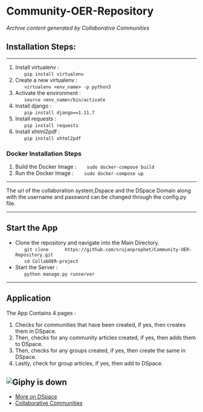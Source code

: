 # __Community-OER-Repository__

_Archive content generated by Collaborative Communities_

## Installation Steps: 
---

  1. Install virtualenv :     
    &nbsp;&nbsp;&nbsp;&nbsp;&nbsp; ``` pip install virtualenv ```
  2. Create a new virtualenv :   
    &nbsp;&nbsp;&nbsp;&nbsp;&nbsp; ``` virtualenv <env_name> -p python3 ```
  3. Activate the environment :   
    &nbsp;&nbsp;&nbsp;&nbsp;&nbsp; ``` source <env_name>/bin/activate ```
  4. Install django :  
    &nbsp;&nbsp;&nbsp;&nbsp;&nbsp; ``` pip install django==1.11.7 ```
  5. Install requests :  
    &nbsp;&nbsp;&nbsp;&nbsp;&nbsp; ``` pip install requests ```
  6. Install xhtml2pdf :  
    &nbsp;&nbsp;&nbsp;&nbsp;&nbsp; ``` pip install xhtml2pdf ```
    
### Docker Installation Steps
1. Build the Docker Image :
  &nbsp;&nbsp;&nbsp;&nbsp;&nbsp; ``` sudo docker-compose build ```
2. Run the Docker Image :
  &nbsp;&nbsp;&nbsp;&nbsp;&nbsp; ``` sudo docker-compose up ```
---
The url of the collaboration system,Dspace and the DSpace Domain along with the username and password can be changed through the config.py file.

---
## Start the App  
 - Clone the repository and navigate into the Main Directory.  
   &nbsp;&nbsp;&nbsp;&nbsp;&nbsp; ``` git clone      https://github.com/srujanprophet/Community-OER-Repository.git ```  
  &nbsp;&nbsp;&nbsp;&nbsp;&nbsp; ```cd CollabOER-project ```
 - Start the Server :  
   &nbsp;&nbsp;&nbsp;&nbsp;&nbsp; ```python manage.py runserver```
---
## Application
The App Contains 4 pages :   
1. Checks for communities that have been created, if yes, then creates them in DSpace.
2. Then, checks for any community articles created, if yes, then adds them to DSpace.
3. Then, checks for any groups created, if yes, then create the same in DSpace.
4. Lastly, check for group articles, if yes, then add to DSpace.

![Giphy is down](https://media.giphy.com/media/cJfSDmX4A0DmIJsQjA/giphy.gif)
---
- [More on DSpace](https://wiki.duraspace.org/display/DSDOC6x/DSpace+6.x+Documentation)
- [Collaborative Communities](https://github.com/fresearchgroup/Collaboration-System)


